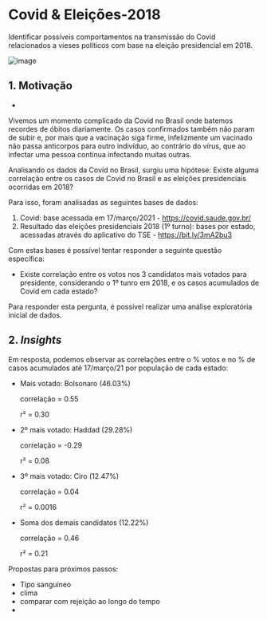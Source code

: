 # Covid & Eleições-2018
Identificar possíveis comportamentos na transmissão do Covid relacionados a vieses políticos com base na eleição presidencial em 2018.

![image](https://user-images.githubusercontent.com/60569541/113933023-778f4c80-97ca-11eb-9af8-94e3e8fa0df4.png)


## **1. Motivação**
-
Vivemos um momento complicado da Covid no Brasil onde batemos recordes de óbitos diariamente. Os casos confirmados também não param de subir e, por mais que a vacinação siga firme, infelizmente um vacinado não passa anticorpos para outro indivíduo, ao contrário do vírus, que ao infectar uma pessoa continua infectando muitas outras.

Analisando os dados da Covid no Brasil, surgiu uma hipótese: Existe alguma correlação entre os casos de Covid no Brasil e as eleições presidenciais ocorridas em 2018?

Para isso, foram analisadas as seguintes bases de dados:
1. Covid: base acessada em 17/março/2021 - https://covid.saude.gov.br/
2. Resultado das eleições presidenciais 2018 (1º turno): bases por estado, acessadas através do aplicativo do TSE - https://bit.ly/3mA2bu3

Com estas bases é possível tentar responder a seguinte questão específica:
- Existe correlação entre os votos nos 3 candidatos mais votados para presidente, considerando o 1º tunro em 2018, e os casos acumulados de Covid em cada estado?

Para responder esta pergunta, é possível realizar uma análise exploratória inicial de dados.


## **2.** ***Insights***
Em resposta, podemos observar as correlações entre o % votos e no % de casos acumulados até 17/março/21 por população de cada estado:
- Mais votado: Bolsonaro (46.03%)

    correlação = 0.55

    r²         = 0.30

- 2º mais votado: Haddad (29.28%)
    
    correlação = -0.29
    
    r²         =  0.08

- 3º mais votado: Ciro (12.47%)
    
    correlação = 0.04
    
    r²         = 0.0016

- Soma dos demais candidatos (12.22%)
    
    correlação = 0.46
    
    r²         = 0.21
    





Propostas para próximos passos:
- Tipo sanguíneo
- clima 
- comparar com rejeição ao longo do tempo
- 
